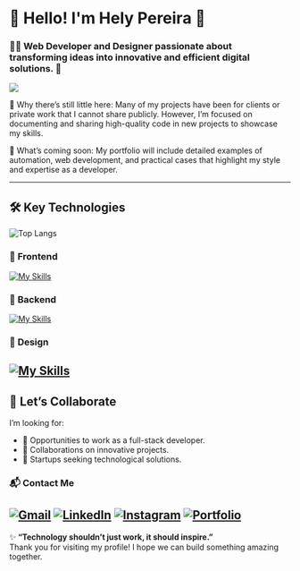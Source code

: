 # 🌟 Hello! I'm Hely Pereira 👋

### 🧑‍💻 Web Developer and Designer passionate about transforming ideas into innovative and efficient digital solutions. 🚀

  <img align="center" src="https://quanta-minds.com/crm/media/github-hely-background.jpg?_t=1733677883" />

🌟 Why there’s still little here:
Many of my projects have been for clients or private work that I cannot share publicly. However, I’m focused on documenting and sharing high-quality code in new projects to showcase my skills.

🚀 What’s coming soon:
My portfolio will include detailed examples of automation, web development, and practical cases that highlight my style and expertise as a developer.

---

## 🛠️ **Key Technologies**

![Top Langs](https://github-readme-stats.vercel.app/api/top-langs/?username=helypereira&hide_progress=true)

### 🔷 **Frontend**
[![My Skills](https://skillicons.dev/icons?i=js,html,css,react)](https://skillicons.dev)

### 🔷 **Backend**
[![My Skills](https://skillicons.dev/icons?i=nodejs,express,python,mongodb,mysql)](https://skillicons.dev)

### 🔷 **Design**
[![My Skills](https://skillicons.dev/icons?i=figma,photoshop,illustrator,aftereffects,sketchup)](https://skillicons.dev)
---

## 🤝 **Let’s Collaborate**

I’m looking for:
- 🌟 Opportunities to work as a full-stack developer.
- 🤝 Collaborations on innovative projects.
- 🚀 Startups seeking technological solutions.

### 📬 **Contact Me**
<a href="mailto:almeidahely@gmail.com" target="__blank">![Gmail](https://img.shields.io/badge/Gmail-D14836?style=for-the-badge&logo=gmail&logoColor=white)</a>
<a href="https://www.linkedin.com/in/hely-pereira/" target="__blank">![LinkedIn](https://img.shields.io/badge/linkedin-%230077B5.svg?style=for-the-badge&logo=linkedin&logoColor=white)</a>
<a href="https://www.instagram.com/hely._.alm/" target="__blank">![Instagram](https://img.shields.io/badge/Instagram-%23E4405F.svg?style=for-the-badge&logo=Instagram&logoColor=white)</a>
<a href="https://helypereira.github.io/" target="__blank">![Portfolio](https://img.shields.io/badge/Portfolio-%23000000.svg?style=for-the-badge&logo=firefox&logoColor=#FF7139)</a>
---

✨ **“Technology shouldn’t just work, it should inspire.”**  
Thank you for visiting my profile! I hope we can build something amazing together.
